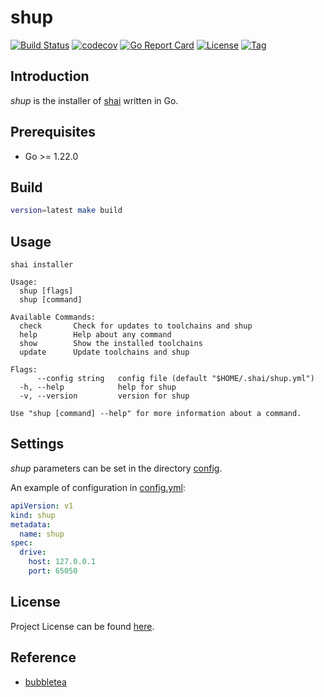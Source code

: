 # shup

[![Build Status](https://github.com/cligpt/shup/workflows/ci/badge.svg?branch=main&event=push)](https://github.com/cligpt/shup/actions?query=workflow%3Aci)
[![codecov](https://codecov.io/gh/cligpt/shup/branch/main/graph/badge.svg?token=El8oiyaIsD)](https://codecov.io/gh/cligpt/shup)
[![Go Report Card](https://goreportcard.com/badge/github.com/cligpt/shup)](https://goreportcard.com/report/github.com/cligpt/shup)
[![License](https://img.shields.io/github/license/cligpt/shup.svg)](https://github.com/cligpt/shup/blob/main/LICENSE)
[![Tag](https://img.shields.io/github/tag/cligpt/shup.svg)](https://github.com/cligpt/shup/tags)



## Introduction

*shup* is the installer of [shai](https://github.com/cligpt/shai) written in Go.



## Prerequisites

- Go >= 1.22.0



## Build

```bash
version=latest make build
```



## Usage

```
shai installer

Usage:
  shup [flags]
  shup [command]

Available Commands:
  check       Check for updates to toolchains and shup
  help        Help about any command
  show        Show the installed toolchains
  update      Update toolchains and shup

Flags:
      --config string   config file (default "$HOME/.shai/shup.yml")
  -h, --help            help for shup
  -v, --version         version for shup

Use "shup [command] --help" for more information about a command.
```



## Settings

*shup* parameters can be set in the directory [config](https://github.com/cligpt/shup/blob/main/config).

An example of configuration in [config.yml](https://github.com/cligpt/shup/blob/main/config/config.yml):

```yaml
apiVersion: v1
kind: shup
metadata:
  name: shup
spec:
  drive:
    host: 127.0.0.1
    port: 65050
```



## License

Project License can be found [here](LICENSE).



## Reference

- [bubbletea](https://github.com/charmbracelet/bubbletea/)
